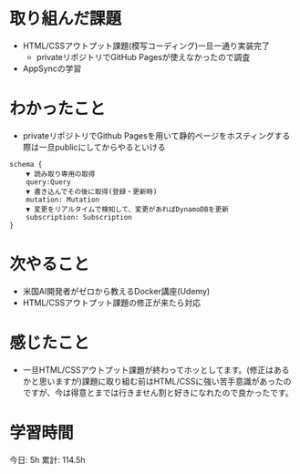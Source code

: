 # 取り組んだ課題 
- HTML/CSSアウトプット課題(模写コーディング)一旦一通り実装完了
    - privateリポジトリでGitHub Pagesが使えなかったので調査
- AppSyncの学習
# わかったこと   
- privateリポジトリでGithub Pagesを用いて静的ページをホスティングする際は一旦publicにしてからやるといける
```qraphql
schema {
    ▼ 読み取り専用の取得
    query:Query 
    ▼ 書き込んでその後に取得(登録・更新時)
    mutation: Mutation
    ▼ 変更をリアルタイムで検知して、変更があればDynamoDBを更新
    subscription: Subscription
}
```
# 次やること
- 米国AI開発者がゼロから教えるDocker講座(Udemy)
- HTML/CSSアウトプット課題の修正が来たら対応
# 感じたこと
- 一旦HTML/CSSアウトプット課題が終わってホッとしてます。(修正はあるかと思いますが)課題に取り組む前はHTML/CSSに強い苦手意識があったのですが、今は得意とまでは行きません割と好きになれたので良かったです。

# 学習時間  
今日: 5h 
累計: 114.5h 

